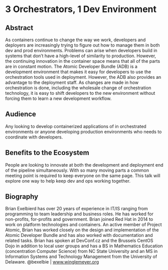 # 3 Orchestrators, 1 Dev Environment

## Abstract

As containers continue to change the way we work, developers and deployers are increasingly trying to figure out how to manage them in both dev and prod environments. Problems can arise when developers build in systems that don’t have a high-level of similarity to production. However, the continuing innovation in the container space means that all of the parts are in constant motion. The Atomic Developer Bundle (ADB) is a development environment that makes it easy for developers to use the orchestration tools used in deployment. However, the ADB also provides an advantage to the deployment staff. As changes are made in how orchestration is done, including the wholesale change of orchestration technology, it is easy to shift developers to the new environment without forcing them to learn a new development workflow.

## Audience

Any looking to develop containerized applications of in orchestrated environments or anyone developing production environments who needs to coordinate with developers.

## Benefits to the Ecosystem

People are looking to innovate at both the development and deployment end of the pipeline simultaneously. With so many moving parts a common meeting point is required to keep everyone on the same page. This talk will explore one way to help keep dev and ops working together.

## Biography

Brian Exelbierd has over 20 years of experience in IT/IS ranging from programming to team leadership and business roles. He has worked for non-profits, for-profits and government. Brian joined Red Hat in 2014 to work on platform technologies and containers. An active member of Project Atomic, Brian has worked closely on the design and implementation of the Atomic Developer Bundle and has also worked with documentation and related tasks. Brian has spoken at DevConf.cz and the Brussels CentOS Dojo in addition to local user groups and has a BS in Mathematics Education (concentration Computer Science) from NC State University and an MS in Information Systems and Technology Management from the University of Delaware. @bexelbie | www.winglemeyer.org
